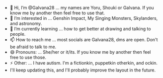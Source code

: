 - 👋 Hi, I’m @Galvana28 ... my names are Yoru, Shouki or Galvana. If you know me by another then feel free to use that.
- 👀 I’m interested in ... Genshin Impact, My Singing Monsters, Skylanders, and astronomy.
- 🌱 I’m currently learning ... how to get better at drawing and talking to people.
- 📫 How to reach me ... most socials are Galvana28, dms are open. Don't be afraid to talk to me.
- 😄 Pronouns: ... She/her or it/its. If you know me by another then feel free to use those.
- ⚡ Other: ... I have autism. I'm a fictionkin, puppetkin otherkin, and ockin.
- I'll keep updating this, and I'll probably improve the layout in the future.

<!---
Galvana28/Galvana28 is a ✨ special ✨ repository because its `README.md` (this file) appears on your GitHub profile.
You can click the Preview link to take a look at your changes.
--->
